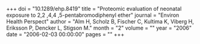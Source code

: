 +++
doi = "10.1289/ehp.8419"
title = "Proteomic evaluation of neonatal exposure to 2,2 ,4,4 ,5-pentabromodiphenyl ether"
journal = "Environ Health Perspect"
author = "Alm H, Scholz B, Fischer C, Kultima K, Viberg H, Eriksson P, Dencker L, Stigson M."
month = "2"
volume = ""
year = "2006"
date = "2006-02-03 00:00:00"
pages = ""
+++


